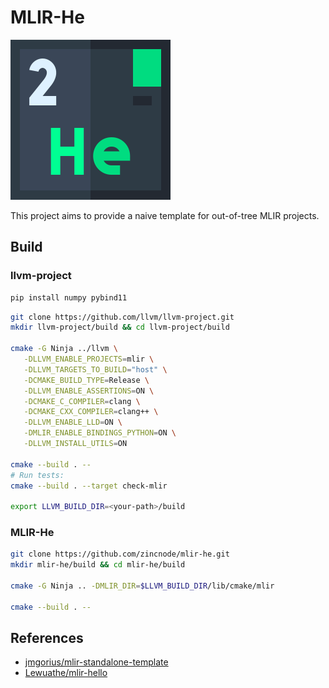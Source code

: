 # MLIR-He

![logo](images/icon-helium.png)

This project aims to provide a naive template for out-of-tree MLIR projects. 

## Build

### llvm-project

```sh
pip install numpy pybind11
```

```sh
git clone https://github.com/llvm/llvm-project.git
mkdir llvm-project/build && cd llvm-project/build

cmake -G Ninja ../llvm \
   -DLLVM_ENABLE_PROJECTS=mlir \
   -DLLVM_TARGETS_TO_BUILD="host" \
   -DCMAKE_BUILD_TYPE=Release \
   -DLLVM_ENABLE_ASSERTIONS=ON \
   -DCMAKE_C_COMPILER=clang \
   -DCMAKE_CXX_COMPILER=clang++ \
   -DLLVM_ENABLE_LLD=ON \
   -DMLIR_ENABLE_BINDINGS_PYTHON=ON \
   -DLLVM_INSTALL_UTILS=ON

cmake --build . --
# Run tests:
cmake --build . --target check-mlir

export LLVM_BUILD_DIR=<your-path>/build
```

### MLIR-He

```sh
git clone https://github.com/zincnode/mlir-he.git
mkdir mlir-he/build && cd mlir-he/build

cmake -G Ninja .. -DMLIR_DIR=$LLVM_BUILD_DIR/lib/cmake/mlir

cmake --build . --
```

## References

- [jmgorius/mlir-standalone-template](https://github.com/jmgorius/mlir-standalone-template)
- [Lewuathe/mlir-hello](https://github.com/Lewuathe/mlir-hello)
